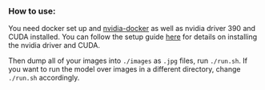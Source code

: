 ### How to use:
You need docker set up and [nvidia-docker](https://github.com/nvidia/nvidia-docker/wiki/Installation-(version-2.0)) as well as nvidia driver 390 and CUDA installed. You can follow the setup guide [here](https://github.com/rwfilice/DIGITS/blob/master/docs/BuildDigits.md) for details on installing the nvidia driver and CUDA.

Then dump all of your images into `./images` as `.jpg` files, run `./run.sh`. If you want to run the model over images in a different directory, change `./run.sh` accordingly.